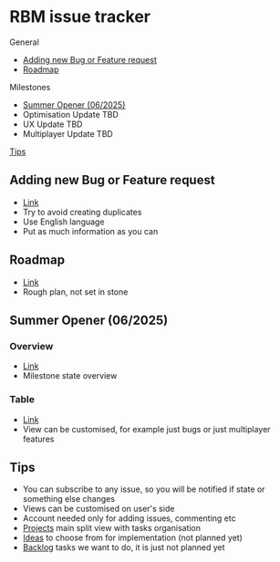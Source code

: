 # RBM issue tracker

General
* [Adding new Bug or Feature request](#Adding-new-Bug-or-Feature-request)
* [Roadmap](#Roadmap)

Milestones
* [Summer Opener (06/2025)](#Summer-Opener-(06/2025))
* Optimisation Update TBD
* UX Update TBD
* Multiplayer Update TBD

[Tips](#Tips)

## Adding new Bug or Feature request
* [Link](https://github.com/Vixen51/rbm/issues)
* Try to avoid creating duplicates
* Use English language
* Put as much information as you can

## Roadmap
* [Link](https://github.com/Vixen51/rbm/issues)
* Rough plan, not set in stone

## Summer Opener (06/2025)
### Overview
* [Link](https://github.com/users/Vixen51/projects/2/views/1)
* Milestone state overview

### Table
* [Link](https://github.com/users/Vixen51/projects/2/views/3)
* View can be customised, for example just bugs or just multiplayer features

## Tips
* You can subscribe to any issue, so you will be notified if state or something else changes
* Views can be customised on user's side
* Account needed only for adding issues, commenting etc
* [Projects](https://github.com/Vixen51?tab=projects) main split view with tasks organisation
* [Ideas](https://github.com/users/Vixen51/projects/6/views/1) to choose from for implementation (not planned yet)
* [Backlog](https://github.com/users/Vixen51/projects/5) tasks we want to do, it is just not planned yet
